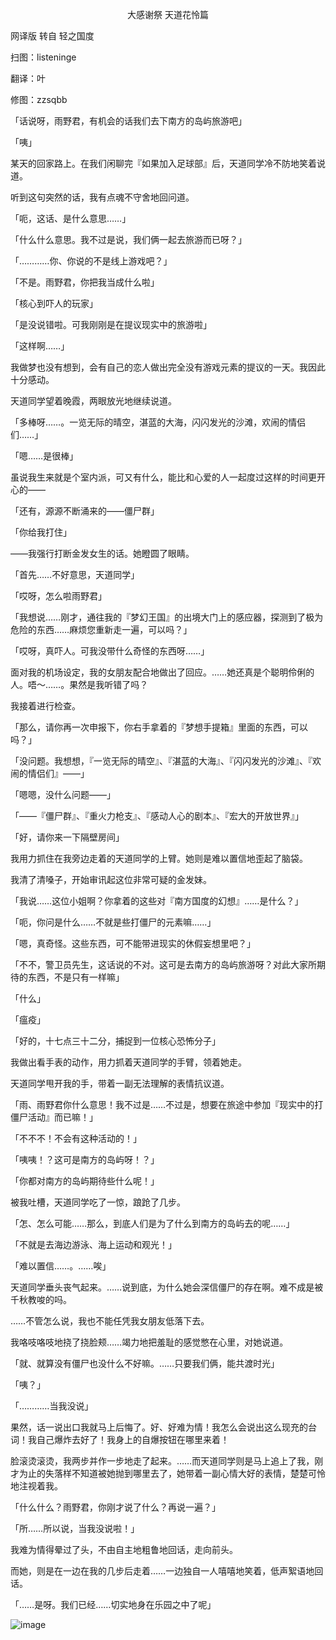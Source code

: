 <p align="center">大感谢祭 天道花怜篇</p>

网译版 转自 轻之国度

扫图：listeninge

翻译：叶

修图：zzsqbb

「话说呀，雨野君，有机会的话我们去下南方的岛屿旅游吧」

「咦」

某天的回家路上。在我们闲聊完『如果加入足球部』后，天道同学冷不防地笑着说道。

听到这句突然的话，我有点魂不守舍地回问道。

「呃，这话、是什么意思……」

「什么什么意思。我不过是说，我们俩一起去旅游而已呀？」

「…………你、你说的不是线上游戏吧？」

「不是。雨野君，你把我当成什么啦」

「核心到吓人的玩家」

「是没说错啦。可我刚刚是在提议现实中的旅游啦」

「这样啊……」

我做梦也没有想到，会有自己的恋人做出完全没有游戏元素的提议的一天。我因此十分感动。

天道同学望着晚霞，两眼放光地继续说道。

「多棒呀……。一览无际的晴空，湛蓝的大海，闪闪发光的沙滩，欢闹的情侣们……」

「嗯……是很棒」

虽说我生来就是个室内派，可又有什么，能比和心爱的人一起度过这样的时间更开心的——

「还有，源源不断涌来的——僵尸群」

「你给我打住」

——我强行打断金发女生的话。她瞪圆了眼睛。

「首先……不好意思，天道同学」

「哎呀，怎么啦雨野君」

「我想说……刚才，通往我的『梦幻王国』的出境大门上的感应器，探测到了极为危险的东西……麻烦您重新走一遍，可以吗？」

「哎呀，真吓人。可我没带什么奇怪的东西呀……」

面对我的机场设定，我的女朋友配合地做出了回应。……她还真是个聪明伶俐的人。唔～……。果然是我听错了吗？

我接着进行检查。

「那么，请你再一次申报下，你右手拿着的『梦想手提箱』里面的东西，可以吗？」

「没问题。我想想，『一览无际的晴空』、『湛蓝的大海』、『闪闪发光的沙滩』、『欢闹的情侣们』——」

「嗯嗯，没什么问题——」

「——『僵尸群』、『重火力枪支』、『感动人心的剧本』、『宏大的开放世界』」

「好，请你来一下隔壁房间」

我用力抓住在我旁边走着的天道同学的上臂。她则是难以置信地歪起了脑袋。

我清了清嗓子，开始审讯起这位非常可疑的金发妹。

「我说……这位小姐啊？你拿着的这些对『南方国度的幻想』……是什么？」

「呃，你问是什么……不就是些打僵尸的元素嘛……」

「嗯，真奇怪。这些东西，可不能带进现实的休假妄想里吧？」

「不不，警卫员先生，这话说的不对。这可是去南方的岛屿旅游呀？对此大家所期待的东西，不是只有一样嘛」

「什么」

「瘟疫」

「好的，十七点三十二分，捕捉到一位核心恐怖分子」

我做出看手表的动作，用力抓着天道同学的手臂，领着她走。

天道同学甩开我的手，带着一副无法理解的表情抗议道。

「雨、雨野君你什么意思！我不过是……不过是，想要在旅途中参加『现实中的打僵尸活动』而已嘛！」

「不不不！不会有这种活动的！」

「咦咦！？这可是南方的岛屿呀！？」

「你都对南方的岛屿期待些什么呢！」

被我吐槽，天道同学吃了一惊，踉跄了几步。

「怎、怎么可能……那么，到底人们是为了什么到南方的岛屿去的呢……」

「不就是去海边游泳、海上运动和观光！」

「难以置信……。……唉」

天道同学垂头丧气起来。……说到底，为什么她会深信僵尸的存在啊。难不成是被千秋教唆的吗。

……不管怎么说，我也不能任凭我女朋友低落下去。

我咯吱咯吱地挠了挠脸颊……竭力地把羞耻的感觉憋在心里，对她说道。

「就、就算没有僵尸也没什么不好嘛。……只要我们俩，能共渡时光」

「咦？」

「…………当我没说」

果然，话一说出口我就马上后悔了。好、好难为情！我怎么会说出这么现充的台词！我自己爆炸去好了！我身上的自爆按钮在哪里来着！

脸滚烫滚烫，我两步并作一步地走了起来。……而天道同学则是马上追上了我，刚才为止的失落样不知道被她抛到哪里去了，她带着一副心情大好的表情，楚楚可怜地注视着我。

「什么什么？雨野君，你刚才说了什么？再说一遍？」

「所……所以说，当我没说啦！」

我难为情得晕过了头，不由自主地粗鲁地回话，走向前头。

而她，则是在一边在我的几步后走着……一边独自一人嘻嘻地笑着，低声絮语地回话。

「……是呀。我们已经……切实地身在乐园之中了呢」

![image](http://pic.wenku8.com/pictures/2/2082/85448/101797.jpg)

